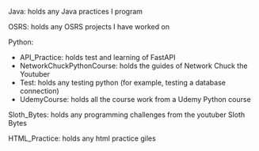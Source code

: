 Java: holds any Java practices I program

OSRS: holds any OSRS projects I have worked on

Python:
  - API_Practice: holds test and learning of FastAPI
  - NetworkChuckPythonCourse: holds the guides of Network Chuck the Youtuber
  - Test: holds any testing python (for example, testing a database connection)
  - UdemyCourse: holds all the course work from a Udemy Python course

Sloth_Bytes: holds any programming challenges from the youtuber Sloth Bytes

HTML_Practice: holds any html practice giles
